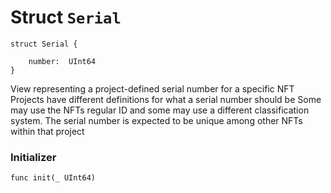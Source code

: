 # Struct `Serial`

```cadence
struct Serial {

    number:  UInt64
}
```

View representing a project-defined serial number for a specific NFT
Projects have different definitions for what a serial number should be
Some may use the NFTs regular ID and some may use a different
classification system. The serial number is expected to be unique among
other NFTs within that project

### Initializer

```cadence
func init(_ UInt64)
```


